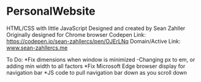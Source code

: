 # PersonalWebsite
HTML/CSS with little JavaScript
Designed and created by Sean Zahller
Originally designed for Chrome browser
Codepen Link: https://codepen.io/sean-zahllercs/pen/OJErLNq
Domain/Active Link: www.sean-zahllercs.me

To Do:
*Fix dimensions when window is minimized 
  -Changing px to em, or adding min width to all factors
*Fix Microsoft Edge browser display for navigation bar
*JS code to pull navigation bar down as you scroll down
